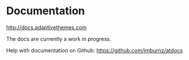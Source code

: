 # Documentation

http://docs.adaptivethemes.com

The docs are currently a work in progress.

Help with documentation on Github: https://github.com/jmburnz/atdocs

